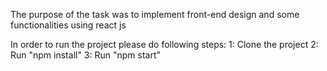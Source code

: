 The purpose of the task was to implement front-end design and some functionalities using react js

In order to run the project please do following steps:
1: Clone the project
2: Run "npm install" 
3: Run "npm start"
